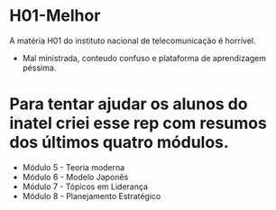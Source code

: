 # H01-Melhor
A matéria H01 do instituto nacional de telecomunicação é horrível.
- Mal ministrada, conteudo confuso e plataforma de aprendizagem péssima.

# Para tentar ajudar os alunos do inatel criei esse rep com resumos dos últimos quatro módulos.
- Módulo 5 - Teoria moderna
- Módulo 6 - Modelo Japonês
- Módulo 7 - Tópicos em Liderança
- Módulo 8 - Planejamento Estratégico
